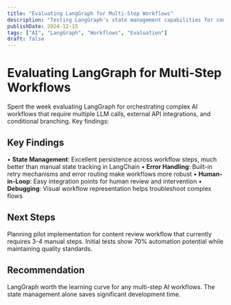 ```yaml
---
title: "Evaluating LangGraph for Multi-Step Workflows"
description: "Testing LangGraph's state management capabilities for complex, multi-step AI workflows with error handling and human intervention points."
publishDate: 2024-12-15
tags: ["AI", "LangGraph", "Workflows", "Evaluation"]
draft: false
---
```


# Evaluating LangGraph for Multi-Step Workflows

Spent the week evaluating LangGraph for orchestrating complex AI workflows that require multiple LLM calls, external API integrations, and conditional branching. Key findings:

## Key Findings

• **State Management**: Excellent persistence across workflow steps, much better than manual state tracking in LangChain
• **Error Handling**: Built-in retry mechanisms and error routing make workflows more robust
• **Human-in-Loop**: Easy integration points for human review and intervention
• **Debugging**: Visual workflow representation helps troubleshoot complex flows

## Next Steps
Planning pilot implementation for content review workflow that currently requires 3-4 manual steps. Initial tests show 70% automation potential while maintaining quality standards.

## Recommendation
LangGraph worth the learning curve for any multi-step AI workflows. The state management alone saves significant development time.